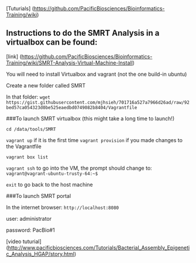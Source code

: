 
[Tuturials] (https://github.com/PacificBiosciences/Bioinformatics-Training/wiki)

## Instructions to do the SMRT Analysis in a virtualbox can be found:
[link] (https://github.com/PacificBiosciences/Bioinformatics-Training/wiki/SMRT-Analysis-Virtual-Machine-Install)

You will need to install Virtualbox and vagrant (not the one build-in ubuntu)

Create a new folder called SMRT

In that folder:
     ```
wget https://gist.githubusercontent.com/mjhsieh/701716a527a7966d26ad/raw/92bed57ca054323d0be525eaedbd0749082b8404/Vagrantfile
     ```

###To launch SMRT virtualbox (this might take a long time to launch!)

`cd /data/tools/SMRT`

`vagrant up` if it is the first time 
`vagrant provision` if you made changes to the Vagrantfile

`vagrant box list`

`vagrant ssh` to go into the VM, the prompt should change to: ```vagrant@vagrant-ubuntu-trusty-64:~$```

`exit` to go back to the host machine 

###To launch SMRT portal 

In the internet browser: `http://localhost:8080`

user: administrator

password: PacBio#1 

[video tuturial] (http://www.pacificbiosciences.com/Tutorials/Bacterial_Assembly_Epigenetic_Analysis_HGAP/story.html)


